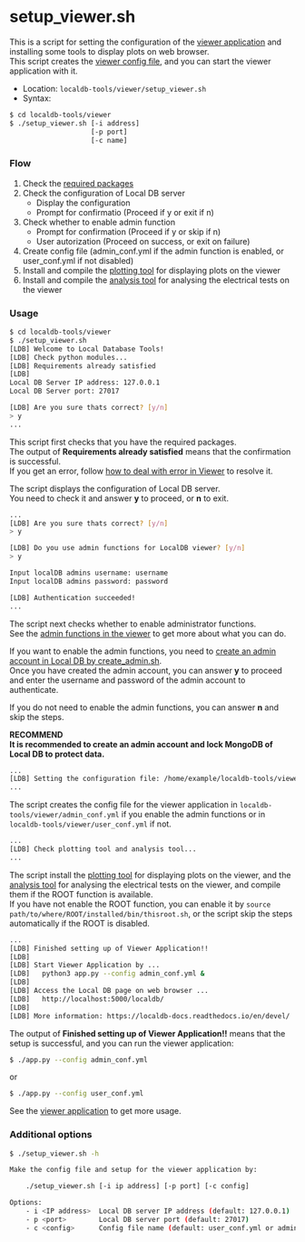 # setup_viewer.sh

This is a script for setting the configuration of the [viewer application](../tool/viewer.md) and installing some tools to display plots on web browser.<br>
This script creates the [viewer config file](../config/viewer.md), and you can start the viewer application with it.

- Location: `localdb-tools/viewer/setup_viewer.sh`
- Syntax:

```bash
$ cd localdb-tools/viewer
$ ./setup_viewer.sh [-i address]
                    [-p port]
                    [-c name]
```

### Flow

1. Check the [required packages](../installation/requirements-list.md)
2. Check the configuration of Local DB server
    - Display the configuration
    - Prompt for confirmatio (Proceed if y or exit if n)
3. Check whether to enable admin function
    - Prompt for confirmation (Proceed if y or skip if n)
    - User autorization (Proceed on success, or exit on failure)
4. Create config file (admin_conf.yml if the admin function is enabled, or user_conf.yml if not disabled)
5. Install and compile the [plotting tool](https://gitlab.cern.ch/YARR/utilities/plotting-tools) for displaying plots on the viewer
6. Install and compile the [analysis tool](https://gitlab.cern.ch/hokuyama/analysis-tool) for analysing the electrical tests on the viewer

### Usage

```bash
$ cd localdb-tools/viewer
$ ./setup_viewer.sh
[LDB] Welcome to Local Database Tools!
[LDB] Check python modules...
[LDB] Requirements already satisfied
[LDB]
Local DB Server IP address: 127.0.0.1
Local DB Server port: 27017

[LDB] Are you sure thats correct? [y/n]
> y
...
```

This script first checks that you have the required packages.<br>
The output of **Requirements already satisfied** means that the confirmation is successful.<br>
If you get an error, follow [how to deal with error in Viewer](../error/viewer.md) to resolve it.

The script displays the configuration of Local DB server.<br>
You need to check it and answer **y** to proceed, or **n** to exit.

```bash
...
[LDB] Are you sure thats correct? [y/n]
> y

[LDB] Do you use admin functions for LocalDB viewer? [y/n]
> y

Input localDB admins username: username
Input localDB admins password: password

[LDB] Authentication succeeded!
...
```

The script next checks whether to enable administrator functions.<br>
See the [admin functions in the viewer](../tool/viewer.md) to get more about what you can do.<br>

If you want to enable the admin functions, you need to [create an admin account in Local DB by create_admin.sh](create_admin.md).<br>
Once you have created the admin account, you can answer **y** to proceed and enter the username and password of the admin account to authenticate.<br>

If you do not need to enable the admin functions, you can answer **n** and skip the steps.

**RECOMMEND**<br>
**It is recommended to create an admin account and lock MongoDB of Local DB to protect data.**

```bash
...
[LDB] Setting the configuration file: /home/example/localdb-tools/viewer/admin_conf.yml
...
```

The script creates the config file for the viewer application in `localdb-tools/viewer/admin_conf.yml` if you enable the admin functions or in `localdb-tools/viewer/user_conf.yml` if not.

```bash
...
[LDB] Check plotting tool and analysis tool...
...
```

The script install the [plotting tool](https://gitlab.cern.ch/YARR/utilities/plotting-tools) for displaying plots on the viewer, and the [analysis tool](https://gitlab.cern.ch/hokuyama/analysis-tool) for analysing the electrical tests on the viewer, and compile them if the ROOT function is available.<br>
If you have not enable the ROOT function, you can enable it by `source path/to/where/ROOT/installed/bin/thisroot.sh`, or the script skip the steps automatically if the ROOT is disabled.

```bash
...
[LDB] Finished setting up of Viewer Application!!
[LDB]
[LDB] Start Viewer Application by ...
[LDB]   python3 app.py --config admin_conf.yml &
[LDB]
[LDB] Access the Local DB page on web browser ...
[LDB]   http://localhost:5000/localdb/
[LDB]
[LDB] More information: https://localdb-docs.readthedocs.io/en/devel/
```

The output of **Finished setting up of Viewer Application!!** means that the setup is successful, and you can run the viewer application:

```bash
$ ./app.py --config admin_conf.yml
```

or

```bash
$ ./app.py --config user_conf.yml
```

See the [viewer application](../tool/viewer.md) to get more usage.

### Additional options

```bash
$ ./setup_viewer.sh -h

Make the config file and setup for the viewer application by:

    ./setup_viewer.sh [-i ip address] [-p port] [-c config]

Options:
    - i <IP address>  Local DB server IP address (default: 127.0.0.1)
    - p <port>        Local DB server port (default: 27017)
    - c <config>      Config file name (default: user_conf.yml or admin_conf.yml)
```
